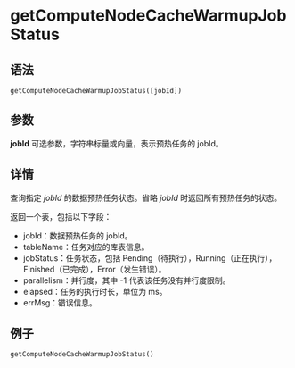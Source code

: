 # getComputeNodeCacheWarmupJobStatus

## 语法

`getComputeNodeCacheWarmupJobStatus([jobId])`

## 参数

**jobId** 可选参数，字符串标量或向量，表示预热任务的 jobId。

## 详情

查询指定 *jobId* 的数据预热任务状态。省略 *jobId* 时返回所有预热任务的状态。

返回一个表，包括以下字段：

* jobId：数据预热任务的 jobId。
* tableName：任务对应的库表信息。
* jobStatus：任务状态，包括 Pending（待执行），Running（正在执行），Finished（已完成），Error（发生错误）。
* parallelism：并行度，其中 -1 代表该任务没有并行度限制。
* elapsed：任务的执行时长，单位为 ms。
* errMsg：错误信息。

## 例子

```
getComputeNodeCacheWarmupJobStatus()
```


